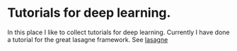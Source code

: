 # Tutorials for deep learning.

In this place I like to collect tutorials for deep learning. Currently I have done a tutorial for the great lasagne framework. See [lasagne](lasagne)
